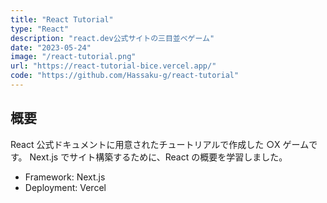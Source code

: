 ```yaml
---
title: "React Tutorial"
type: "React"
description: "react.dev公式サイトの三目並べゲーム"
date: "2023-05-24"
image: "/react-tutorial.png"
url: "https://react-tutorial-bice.vercel.app/"
code: "https://github.com/Hassaku-g/react-tutorial"
---
```


## 概要

React 公式ドキュメントに用意されたチュートリアルで作成した ○X ゲームです。
Next.js でサイト構築するために、React の概要を学習しました。

- Framework: Next.js
- Deployment: Vercel
